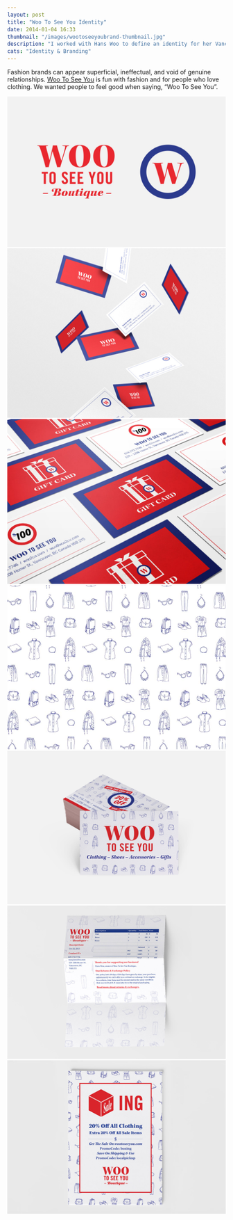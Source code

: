 ```yaml
---
layout: post
title: "Woo To See You Identity"
date: 2014-01-04 16:33
thumbnail: "/images/wootoseeyoubrand-thumbnail.jpg"
description: "I worked with Hans Woo to define an identity for her Vancouver based fashion company Woo To See You."
cats: "Identity & Branding"
---
```

Fashion brands can appear superficial, ineffectual, and void of genuine relationships. [Woo To See You](http://wootoseeyou.com) is fun with fashion and for people who love clothing. We wanted people to feel good when saying, “Woo To See You”.

<div>
	<img src="/images/wootoseeyou-logo-monogram.jpg" alt="Woo To See You" />
	<img src="/images/wootoseeyou-business-card.jpg" alt="Woo To See You" />
	<img src="/images/wootoseeyou-gift-card.jpg" alt="Woo To See You" />
	<img src="/images/wootoseeyou-pattern.jpg" alt="Woo To See You" />
	<img src="/images/wootoseeyou-promo-card.jpg" alt="Woo To See You" />
	<img src="/images/wootoseeyou-invoice.jpg" alt="Woo To See You" />
	<img src="/images/wootoseeyou-boxingday.jpg" alt="Woo To See You" />
</div>